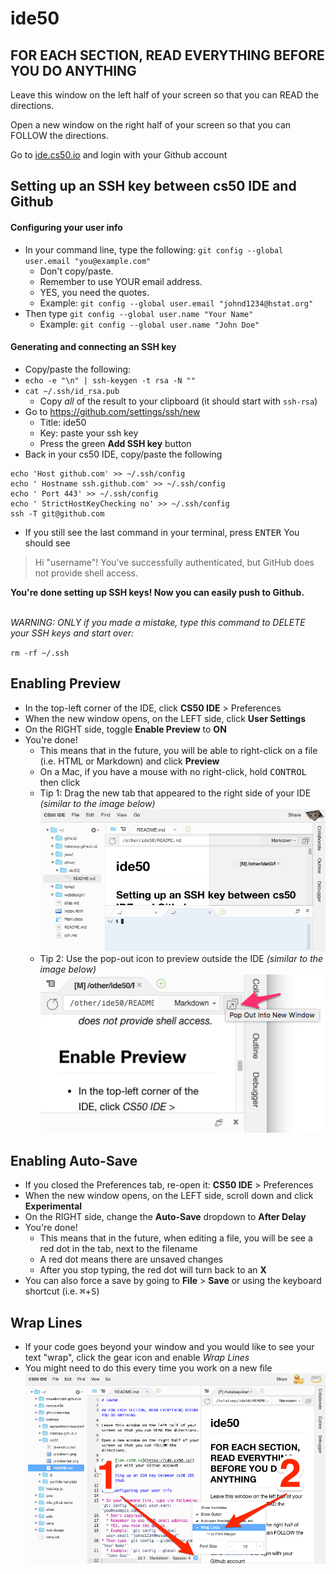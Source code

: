 # ide50

## FOR EACH SECTION, READ EVERYTHING BEFORE YOU DO ANYTHING

Leave this window on the left half of your screen so that you can READ the directions.

Open a new window on the right half of your screen so that you can FOLLOW the directions.

Go to [ide.cs50.io](https://ide.cs50.io/) and login with your Github account

## Setting up an SSH key between cs50 IDE and Github

#### Configuring your user info

* In your command line, type the following: `git config --global user.email "you@example.com"`
  * Don't copy/paste.
  * Remember to use YOUR email address.
  * YES, you need the quotes.
  * Example: `git config --global user.email "johnd1234@hstat.org"`
* Then type `git config --global user.name "Your Name"`
  * Example: `git config --global user.name "John Doe"`

#### Generating and connecting an SSH key
* Copy/paste the following:
* `echo -e "\n" | ssh-keygen -t rsa -N ""`
* `cat ~/.ssh/id_rsa.pub`
  * Copy _all_ of the result to your clipboard (it should start with `ssh-rsa`)
* Go to https://github.com/settings/ssh/new
  * Title: ide50
  * Key: paste your ssh key
  * Press the green **Add SSH key** button
* Back in your cs50 IDE, copy/paste the following
```
echo 'Host github.com' >> ~/.ssh/config
echo ' Hostname ssh.github.com' >> ~/.ssh/config
echo ' Port 443' >> ~/.ssh/config
echo ' StrictHostKeyChecking no' >> ~/.ssh/config
ssh -T git@github.com

```
* If you still see the last command in your terminal, press <kbd>ENTER</kbd>
You should see
> Hi "username"! You've successfully authenticated, but GitHub does not provide shell access.

**You're done setting up SSH keys! Now you can easily push to Github.**
<br>
<br>

_WARNING: ONLY if you made a mistake, type this command to DELETE your SSH keys and start over:_

`rm -rf ~/.ssh`

## Enabling Preview
* In the top-left corner of the IDE, click **CS50 IDE** > Preferences
* When the new window opens, on the LEFT side, click **User Settings**
* On the RIGHT side, toggle **Enable Preview** to **ON**
* You're done!
  * This means that in the future, you will be able to right-click on a file (i.e. HTML or Markdown) and click **Preview**
  * On a Mac, if you have a mouse with no right-click, hold <kbd>CONTROL</kbd> then click
  * Tip 1: Drag the new tab that appeared to the right side of your IDE _(similar to the image below)_
![](preview-in.png)
  * Tip 2: Use the pop-out icon to preview outside the IDE _(similar to the image below)_
![](preview-out.png)

## Enabling Auto-Save
* If you closed the Preferences tab, re-open it: **CS50 IDE** > Preferences
* When the new window opens, on the LEFT side, scroll down and click **Experimental**
* On the RIGHT side, change the **Auto-Save** dropdown to **After Delay**
* You're done!
  * This means that in the future, when editing a file, you will be see a red dot in the tab, next to the filename
  * A red dot means there are unsaved changes
  * After you stop typing, the red dot will turn back to an **X**
* You can also force a save by going to **File** > **Save** or using the keyboard shortcut (i.e. <kbd>⌘</kbd>+<kbd>S</kbd>)

## Wrap Lines
* If your code goes beyond your window and you would like to see your text "wrap", click the gear icon and enable *Wrap Lines*
* You might need to do this every time you work on a new file
![](wrap-lines.png)
